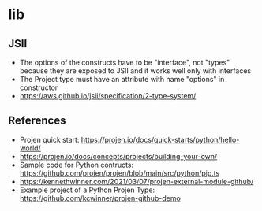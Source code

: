 # lib

## JSII
  - The options of the constructs have to be "interface", not "types" because they are exposed to JSII and it works well only with interfaces
  - The Project type must have an attribute with name "options" in constructor
  - https://aws.github.io/jsii/specification/2-type-system/

## References
- Projen quick start: https://projen.io/docs/quick-starts/python/hello-world/
- https://projen.io/docs/concepts/projects/building-your-own/
- Sample code for Python contructs: https://github.com/projen/projen/blob/main/src/python/pip.ts
- https://kennethwinner.com/2021/03/07/projen-external-module-github/
- Example project of a Python Projen Type: https://github.com/kcwinner/projen-github-demo
